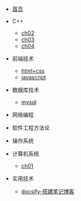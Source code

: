 

* [首页](README)


* C++
    * [ch02](cpp/ch02.md)
    * [ch03](cpp/ch03.md)
    * [ch04](cpp/ch04.md)

* 前端技术
    * [html+css](frontend/html+css/)
    * [javascript](#)

* 数据库技术
    * [mysql](#)

* 网络编程

* 软件工程方法论

* 操作系统

* 计算机系统
    * [ch01](#)

* 实用技术
    * [docsify-搭建笔记博客](frontend/docsify/)
